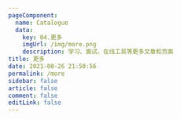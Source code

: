 ```yaml
---
pageComponent: 
  name: Catalogue
  data: 
    key: 04.更多
    imgUrl: /img/more.png
    description: 学习、面试、在线工具等更多文章和页面
title: 更多
date: 2021-08-26 21:50:56
permalink: /more
sidebar: false
article: false
comment: false
editLink: false
---
```

